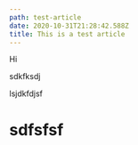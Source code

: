 ```yaml
---
path: test-article
date: 2020-10-31T21:28:42.588Z
title: This is a test article
---
```

Hi 



sdkfksdj

lsjdkfdjsf

# sdfsfsf